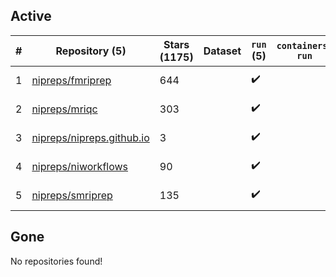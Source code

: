 ## Active
| # | Repository (5) | Stars (1175) | Dataset | `run` (5) | `containers-run` | Last Modified |
| --- | --- | --- | --- | --- | --- | --- |
| 1 | [nipreps/fmriprep](https://github.com/nipreps/fmriprep) | 644 |  | :heavy_check_mark: |  | 2025-01-08 20:48:49+00:00 |
| 2 | [nipreps/mriqc](https://github.com/nipreps/mriqc) | 303 |  | :heavy_check_mark: |  | 2025-01-08 16:31:07+00:00 |
| 3 | [nipreps/nipreps.github.io](https://github.com/nipreps/nipreps.github.io) | 3 |  | :heavy_check_mark: |  | 2025-01-13 17:30:12+00:00 |
| 4 | [nipreps/niworkflows](https://github.com/nipreps/niworkflows) | 90 |  | :heavy_check_mark: |  | 2025-01-10 04:12:15+00:00 |
| 5 | [nipreps/smriprep](https://github.com/nipreps/smriprep) | 135 |  | :heavy_check_mark: |  | 2024-12-23 22:03:44+00:00 |

## Gone
No repositories found!
